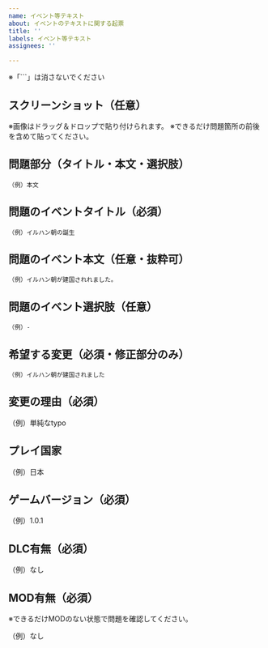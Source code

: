 ```yaml
---
name: イベント等テキスト
about: イベントのテキストに関する起票
title: ''
labels: イベント等テキスト
assignees: ''

---
```

※「```」は消さないでください

## スクリーンショット（任意）
※画像はドラッグ＆ドロップで貼り付けられます。
※できるだけ問題箇所の前後を含めて貼ってください。

## 問題部分（タイトル・本文・選択肢）

```
（例）本文
```

## 問題のイベントタイトル（必須）

```
（例）イルハン朝の誕生
```

## 問題のイベント本文（任意・抜粋可）

```
（例）イルハン朝が建国されれました。
```

## 問題のイベント選択肢（任意）

```
（例）-
```

## 希望する変更（必須・修正部分のみ）

```
（例）イルハン朝が建国されました
```

## 変更の理由（必須）

（例）単純なtypo

## プレイ国家

（例）日本

## ゲームバージョン（必須）

（例）1.0.1

## DLC有無（必須）

（例）なし

## MOD有無（必須）

※できるだけMODのない状態で問題を確認してください。

（例）なし
